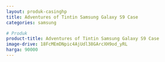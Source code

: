```yaml
---
layout: produk-casinghp
title: Adventures of Tintin Samsung Galaxy S9 Case
categories: samsung

# Produk
product-title: Adventures of Tintin Samsung Galaxy S9 Case
image-drive: 18FcMEmDNpic4AjUdl38GArcXH9od_yRL
harga: 90000
---
```


